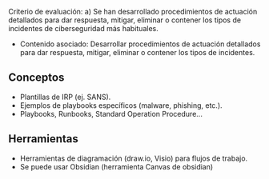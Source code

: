 Criterio de evaluación:
a) Se han desarrollado procedimientos de actuación detallados para dar respuesta, mitigar, eliminar o contener los tipos de incidentes de ciberseguridad más habituales.

* Contenido asociado: Desarrollar procedimientos de actuación detallados para dar respuesta, mitigar, eliminar o contener los tipos de incidentes.


## Conceptos
- Plantillas de IRP (ej. SANS).
- Ejemplos de playbooks específicos (malware, phishing, etc.).
- Playbooks, Runbooks, Standard Operation Procedure...

## Herramientas
- Herramientas de diagramación (draw.io, Visio) para flujos de trabajo.
- Se puede usar Obsidian (herramienta Canvas de obsidian)
